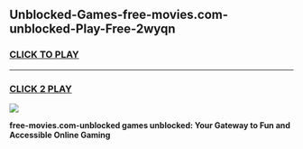 
## Unblocked-Games-free-movies.com-unblocked-Play-Free-2wyqn
<h3>
<a href="https://premium76.site?title=free-movies.com-unblocked&ref=20M">CLICK TO PLAY</a></h3>
<hr>

<h3>
<a href="https://premium76.site?title=free-movies.com-unblocked&ref=20M">CLICK 2 PLAY</a>
  
</h3>

<a href="https://premium76.site?title=free-movies.com-unblocked&ref=19M"><img src="https://clearcache.store/games.png"></a>


**free-movies.com-unblocked games unblocked: Your Gateway to Fun and Accessible Online Gaming**
